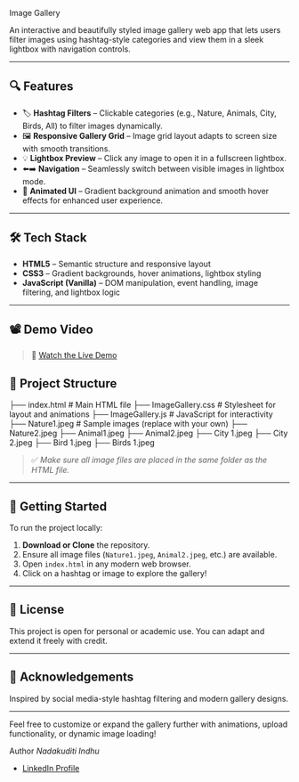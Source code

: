  Image Gallery

An interactive and beautifully styled image gallery web app that lets users filter images using hashtag-style categories and view them in a sleek lightbox with navigation controls.

---

## 🔍 Features

- 🏷️ **Hashtag Filters** – Clickable categories (e.g., Nature, Animals, City, Birds, All) to filter images dynamically.
- 🖼️ **Responsive Gallery Grid** – Image grid layout adapts to screen size with smooth transitions.
- 💡 **Lightbox Preview** – Click any image to open it in a fullscreen lightbox.
- ⬅️➡️ **Navigation** – Seamlessly switch between visible images in lightbox mode.
- 🎨 **Animated UI** – Gradient background animation and smooth hover effects for enhanced user experience.

---

## 🛠️ Tech Stack

- **HTML5** – Semantic structure and responsive layout
- **CSS3** – Gradient backgrounds, hover animations, lightbox styling
- **JavaScript (Vanilla)** – DOM manipulation, event handling, image filtering, and lightbox logic

---
## 📽️ Demo Video

> 🎥 [Watch the Live Demo](https://drive.google.com/file/d/1K6-mRoEjVfKIhLQ4b-MosOcS_UrM_S7K/view?usp=drivesdk)

## 📂 Project Structure
├── index.html # Main HTML file
├── ImageGallery.css # Stylesheet for layout and animations
├── ImageGallery.js # JavaScript for interactivity
├── Nature1.jpeg # Sample images (replace with your own)
├── Nature2.jpeg
├── Animal1.jpeg
├── Animal2.jpeg
├── City 1.jpeg
├── City 2.jpeg
├── Bird 1.jpeg
├── Birds 1.jpeg

> ✅ *Make sure all image files are placed in the same folder as the HTML file.*

---

## 🚀 Getting Started

To run the project locally:

1. **Download or Clone** the repository.
2. Ensure all image files (`Nature1.jpeg`, `Animal2.jpeg`, etc.) are available.
3. Open `index.html` in any modern web browser.
4. Click on a hashtag or image to explore the gallery!

---

## 📃 License

This project is open for personal or academic use. You can adapt and extend it freely with credit.

---

## 🙌 Acknowledgements

Inspired by social media-style hashtag filtering and modern gallery designs.

---

Feel free to customize or expand the gallery further with animations, upload functionality, or dynamic image loading!

Author
*Nadakuditi Indhu*  
- [LinkedIn Profile](https://www.linkedin.com/in/nadakuditi-indhu-6ab82029a/)



